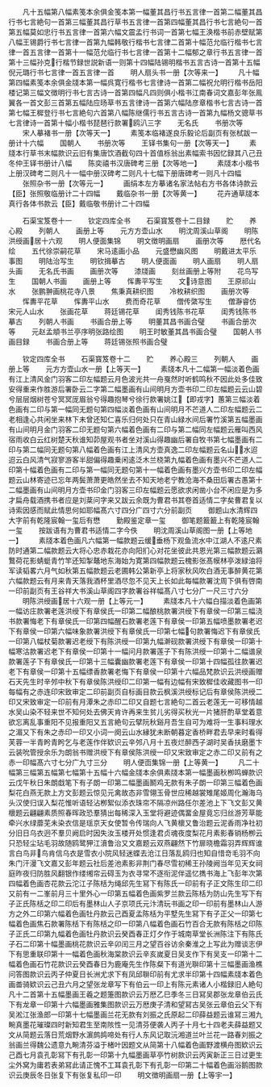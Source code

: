 <!-- { "loadSidebar": true } -->
　　凡十五幅第八幅素笺本余俱金笺本第一幅董其昌行书五言律一首第二幅董其昌行书七言絶句一首第三幅董其昌行草书五言律一首第四幅董其昌行书七言絶句一首第五幅莫如忠行书五言律一首第六幅文震孟行书词一首第七幅王涣楷书前赤壁赋第八幅王锡爵行书七言律一首第九幅韩敬行楷书七言律二首第十幅范允临行楷书七言律一首五言律一首第十一幅范允临行书七言律一首第十二幅郁之章行书五言律一首第十三幅孙克行楷节録世説新语一则第十四幅陆锡明楷书五言古诗一首第十五幅倪元璐行书七言律一首五言律一首
　　明人扇头书一册【次等来一】
　　凡十幅第四幅素笺本余俱金牋本第一幅呉寛行楷书七言律诗一首第二幅祝允明行楷书岳阳楼记第三幅文徴明行书七言古诗一首第四幅凡四则俱小楷书江南春词文嘉彭年张鳯翼各一首文彭三首第五幅陆应旸草书五言律诗一首第六幅陆彦章楷书七言古诗一首第七幅王穉登行书七言絶句六首第八幅陈继儒行书五言古诗一首第九幅杨文骢草书七言律诗一首第十幅小楷书琵琶行款署鸥汃三字
　　无名氏
　　书册次等
　　宋人摹褚书一册【次等天一】
　　素笺本临褚遂良乐毅论后副页有张栻跋一册计十六幅
　　国朝人
　　书册次等
　　王铎书集句一册【次等天一】
　　素牋本行草书末幅款识云旧有集唐饮酒截句四十首值栎翁出素幅索书因忆録其八己丑冬仲王铎书册计八幅
　　陈奕禧书汉唐碑考三册【次等地一】
　　素牋本小楷书上册汉碑考二则凡十一幅中册汉碑考二则凡十七幅下册唐碑考一则凡十四幅
　　张照杂书一册【次等元一】
　　画绢本左方摹诸名家法帖右方书各体诗款云【臣】张照敬临册计二十四幅
　　戴临杂书一册【次等黄一】
　　花卉通草牋本真行各体书款云【臣】戴临敬书册计二十四幅

　　石渠宝笈卷十一
　　钦定四库全书
　　石渠寳笈卷十二目録
　　贮
　　养心殿
　　列朝人
　　画册上等
　　元方方壶山水
　　明沈周溪山草阁
　　明陈洪绶画居十六观
　　明人便面集锦
　　明文徴明画扇
　　画册次等
　　厯代名绘
　　五代徐崇嗣花草
　　宋马逺画小品
　　元盛懋幽风图
　　明戴进太平乐事图
　　明陆治写生
　　明钦揖摹古
　　明人便面画
　　明人画扇
　　明人扇头画
　　无名氏书画
　　画册次等
　　漆牋画
　　刻丝画册上等附
　　花鸟写生
　　国朝人书画
　　画册上等
　　恽夀平写生
　　文诗意图
　　王原祁山水
　　张鹏翀画桃花寺八景
　　焦秉真耕织图
　　冷枚耕织图
　　画册次等
　　恽夀平花草
　　恽夀平山水
　　费而奇花草
　　僧传綮写生
　　僧瀞睿仿宋元人山水
　　张画花草
　　蒋廷锡花草
　　闺秀钱陈书花草
　　闺秀钱陈书摹古
　　列朝人书画
　　书画合册上等
　　明董其昌书画合璧
　　书画合册次等
　　元赵孟頫书兰亭序明张路绘图
　　明王时敏董其昌书画合璧
　　国朝人书画目録
　　书画合册上等
　　蒋廷锡张照书画合璧

　　钦定四库全书
　　石渠寳笈卷十二
　　贮
　　养心殿三
　　列朝人
　　画册上等
　　元方方壶山水一册【上等天一】
　　素牋本凡十二幅第一幅淡着色画有江上清风金门羽客二印左幅题云月色波光共一舟戛然时听鹤鸣秋不因此处多佳致安得重来作胜游后署卧云二字第二幅墨画有山间明月方壶书印二印左幅题云云山碧兮层层烟树苍兮冥冥厐眉翁兮得趣抱琴兮徐行款署姚江【即戎字】蕙第三幅淡着色画有二印与第一幅同无题句第四幅淡着色画有山间明月不芒道人二印左幅题云二老相逢心共闲坐来林下未曾还知仁喜乐归何处只在青山緑水间后署竹溪第五幅墨画有山间明月金门羽客二印无题句第六幅着色画有二印与第二幅同左幅题云雁叫西风宿雨收白云红树楚天秋谁知茆屋观书者坐对溪山得趣幽后署自牧书第七幅墨画有二印与第二幅同无题句第八幅着色画有江上清风方壶真逸二印左幅题云名山水迢迢云白风清气寂寥游客半甜偏得趣乗闲逺泛木兰桡第九幅着色画有墨兴不芒道人二印第十幅着色画有二印与第一幅同无题句第十一幅着色画有墨兴方壶书印二印左幅题云山林寄迹已忘年两鬓萧萧更皓然坐去不知天地老宁教沧海不桑田后署古愚第十二幅墨画有山间明月方壶书印金门羽客三印左幅题云愿欲求闲凿小台不闲应是为多才扁舟载酒携书者应是刘棻问字来又跋云余既为曹君书其卷首适情二字矣曹君复以诗索因感而赋此情思何如耶幅髙六寸四分广四寸六分前副页
　　御题山水清辉四大字前有乾隆宸翰一玺后有懋
　　勤殿鉴定章一玺
　　御笔题籖籖上有乾隆宸翰一玺
　　按跋语有为曹君书适情二字今佚
　　明沈周溪山草阁图一册【上等地一】
　　素牋本着色画凡六幅第一幅款题云缓垂杨下观鱼流水中江湖人不逺尺素防时通第二幅款题云大将心忠赤栽花亦向阳扪心对花坐彼此共恩光第三幅款题云鸂鷘荷花影蜻蜓青竹竿还知掣鼇地东海始为寛第四幅款题云槐影张髙幙林亭泼緑油将军读韬畧六月气如秋第五幅款题云老圃韩公第新亭上将家秋风吹白酒无事醉黄花第六幅款题云有月来青天落我酒杯里酒尽忽不见天上长如此每幅款署沈周下俱有啓南一印前副页有王谷祥大书溪山草阁四字款署谷祥幅髙八寸七分广一尺三寸六分
　　明陈洪绶画居十六观一册【上等元一】
　　素牋本凡十六幅白描淡着色画第一幅访庄款署老莲洪绶下有章侯氏一印第二幅酿桃款署洪绶下有章侯一印第三幅浇书款署悔老下有章侯氏一印第四幅醒石款署老莲下有章侯一印第五幅喷墨款署老迟下有章侯一印第六幅味象款署洪绶下有章侯氏一印第七幅句款署悔迟下有章侯氏一印第八幅杖菊款署迟老绶下有陈洪绶一印第九幅澣砚款署洪绶下有章侯一印第十幅寒沽款署迟老下有章侯一印第十一幅问月款署莲子下有陈洪绶一印第十二幅谱泉款署莲子下有章侯氏一印第十三幅囊幽款署老莲下有章侯一印第十四幅孤往款署迟老下有章侯一印第十五幅缥香款署老悔下有章侯一印第十六幅品梵款识云洪绶画赠石天先生时辛邜中秋下有章侯陈洪绶印二印第一幅有边幅有宋致穉佳收藏图书一印每幅有之赤连印宋致审定二印前副页自标画目款云枫溪洪绶标记后有章侯陈洪绶二印又宋致审定一印前有月潭朱之赤印二印又自题七言絶句二首云老莲无一可移情越水吴山染不轻来世不知何处去佛天肯许再来生贫儿劣得买秋光一片猪肝酌草堂着意欲忘离乱事重阳不见报重阳又五言絶句云擘阮秋谿月吾生自可为难将一生事料理水之湄又下有朱之赤印一印又小词一阕云山水縁犹未断朝暮定香桥畔君去早来时看得芙蓉一半青盻青盻乞与老莲作伴欵识云辛邜八月十五夜烂醉西子湖时吴香扶磨墨卞云装吮管授余乐为朗翁书赠洪绶下有章侯陈洪绶一印又宋致审定之赤二印又前有之赤一印幅髙六寸七分广九寸三分
　　明人便靣集锦一册【上等黄一】
　　凡二十幅第三幅第五幅第七幅第十五幅十六幅金牋本余俱素牋本第一幅墨画秋栁鸣蝉款识云戊午秋日朱朗戱笔下有子朗一印第二幅墨画鬭鸡无款有朱子朗一印第三幅着色画梨花白燕无款上方文彭题云惊见元禽故态非雪翎玉骨世应稀越裳雉尾姬周化瀚海乌头汉使归误入梨花惟听语轻沾栁絮似添衣珠帘不隔凉州路任尔差池上下飞文彭又黄櫰题云翩翩素质照春晖政恐羣猜出每稀深入玉堂将避迹偶畱金屋竟忘归丝游芳草能牵兴水绿蘼芜未染衣信是瑶京天女使暂令传瑞向人飞黄櫰又鲁治题云泥香雨净社初分旧日乌衣迥不羣贝阙启时因失汝玉楼开处惯逢君贞魂夜度梨花月素影春销杨栁云只恐轻尘玷毛羽故随鸥鹭狎江濆鲁治又文嘉题云双燕翩然下竹扉晓檐霜羽弄辉辉谁言白鸟非鸟肯信乌衣是雪衣小院风轻迷蝶去沧江日落乱鸥归也知自惜竒毛羽不向朱门汗漫飞文嘉又彭年题云社后差池素影非荆门春尽雪初稀王孙陵阙当年见天女祠庭昨夜归防胜风翻银作缕缃帘云碍玉为衣寻常不逐衔泥伴遥忆擕书海上飞彭年次第四幅着色画杏花款云沱江子陈栝为绳邱先生冩下有陈氏一印前有子正文陈生印二印又前有一二峯前月三十里外心一印第五幅着色画紫罗兰款云陈栝为防山先生写下有子正氏陈栝之印二印后有墨林山人子京项氏元汴清玩书画之印一印前有墨林山人游方之外二印第六幅着色画牡丹款云己酉夏孟陈栝为平墅先生冩下有子正父一印第七幅着色画焦石款署陈栝下有陈栝之印一印第八幅着色画石竹百合无款有陈栝之印陈子正氏二印第九幅着色画牡丹款识云癸酉春正灯夕作于城南草堂长洲陈注下有陈氏子石二印第十幅墨画桃花款识云辛卯闰三月之望百谷访余秦淮之上写此为赠谈志伊下有思重联印第十一幅着色画秋海棠款识云辛亥嵗夏日吴支作下有吴支一印第十二幅着色画石竹花款识云癸酉春日为鹿庵先生作陈粲下有道光聨印第十三幅墨画渔樵问答图款识云丙子仲夏日长洲尤求下有凤邱聨印前有尤求半印第十四幅素牋本着色画畨骑欵识云己丑六月之望张龙章写下有伯云一印上有陈元素诸人小楷録旧人絶句凡十二首第十五幅墨画王羲之题箑图款识云万厯乙巳季冬三日冩吴郡张龙章伯云氏下有龙章一印第十六幅墨画雅集图款识云万厯庚子清和望冩古吴张云章伯云父下有吴淞江张渔郎一印第十七幅墨画兰花无款有刘振之氏原起二印薛益题云谁冩三湘九畹真墨花璀璨四时新知君生至南陔性一见清芬便袭人丙子十月七十四老夫薛益题又文从简题云落日荒烟野水濵鹧鸪啼处有行人东风记取沅湘道兰叶兰花一路春刘振之翁画兰得魏公遗意九畹清芬溢于楮叶因题文从简第十八幅着色画野渡横舟图欵识云己酉七月袁孔彰冩下有孔彰一印第十九幅墨画草亭竹树款识云丙寅新正三日过更生尘外窝为庸若表弟冩此请正愧不工耳袁孔彰下有孔彰一印第二十幅着色画浴鹅图款识云庚辰冬日张复下有张复私印一印
　　明文徴明画扇一册【上等宇一】

